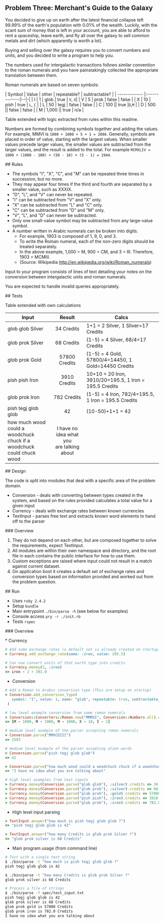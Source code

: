 ## Problem Three: Merchant's Guide to the Galaxy

You decided to give up on earth after the latest financial collapse left 99.99% of the earth's population with 0.01% of the wealth. Luckily, with the scant sum of money that is left in your account, you are able to afford to rent a spaceship, leave earth, and fly all over the galaxy to sell common metals and dirt (which apparently is worth a lot).

Buying and selling over the galaxy requires you to convert numbers and units, and you decided to write a program to help you.

The numbers used for intergalactic transactions follows similar convention to the roman numerals and you have painstakingly collected the appropriate translation between them.

Roman numerals are based on seven symbols:

| Symbol        | Value         | other | repeatable? | subtractable? |
| ------------- |:-------------:|--|-|
| I | 1   | glob | true  | `V`, `X`|
| V | 5   | prok | false | false |
| X | 10  | pish | true  | `L`, `C` |
| L | 50  | tegj | false | false |
| C | 100 || true |`D`,`M` |
| D | 500 || false | false |
| M | 1,000 || true | n/a |

Table extended with logic extracted from rules within this readme.

Numbers are formed by combining symbols together and adding the values. For example, MMVI is `1000 + 1000 + 5 + 1 = 2006`. Generally, symbols are placed in order of value, starting with the largest values. When smaller values precede larger values, the smaller values are subtracted from the larger values, and the result is added to the total. For example `MCMXLIV = 1000 + (1000 - 100) + (50 - 10) + (5 - 1) = 1944`.

## Rules

* The symbols "I", "X", "C", and "M" can be repeated three times in succession, but no more.
* They may appear four times if the third and fourth are separated by a smaller value, such as XXXIX.
* "D", "L", and "V" can never be repeated.
* "I" can be subtracted from "V" and "X" only.
* "X" can be subtracted from "L" and "C" only.
* "C" can be subtracted from "D" and "M" only.
* "V", "L", and "D" can never be subtracted.
* Only one small-value symbol may be subtracted from any large-value symbol.
* A number written in Arabic numerals can be broken into digits.
  * For example, 1903 is composed of 1, 9, 0, and 3.
  * To write the Roman numeral, each of the non-zero digits should be treated separately.
  * In the above example, 1,000 = M, 900 = CM, and 3 = III. Therefore, 1903 = MCMIII.
  * (Source: Wikipedia http://en.wikipedia.org/wiki/Roman_numerals)

Input to your program consists of lines of text detailing your notes on the conversion between intergalactic units and roman numerals.

You are expected to handle invalid queries appropriately.

## Tests

Table extended with own calculations

| Input        | Result         | Calcs |
| ------------- |:-------------:|-|
| glob glob Silver    | 34 Credits    | 1+1 = 2 Silver, 1 Sliver=17 Credits  |
| glob prok Silver    | 68 Credits    | (1-5) = 4 Silver, 68/4=17 Credits |
| glob prok Gold      | 57800 Credits | (1-5) = 4 Gold, 57800/4=14450, 1 Gold=14450 Credits   |
| pish pish Iron      | 3910 Credits  | 10+10 = 20 Iron, 3910/20=195.5, 1 Iron = 195.5 Credits |
| glob prok Iron      | 782 Credits   | (1-5) = 4 Iron, 782/4=195.5, 1 Iron = 195.5 Credits  |
| pish tegj glob glob | 42            | (10-50)+1+1 = 42 |
| how much wood could a <br>woodchuck chuck if a <br>woodchuck could chuck wood | I have no idea what you <br>are talking about |


## Design

The code is split into modules that deal with a specific area of the problem domain.

* Conversion - deals with converting between types created in the system, and based on the rules provided calculates a total value for a given input
* Currency - deals with exchange rates between known currencies
* TextInput - parses free text and extracts known word elements to hand off to the parser

### Overview

1. They do not depend on each other, but are composed together to solve the requirements, expect TextInput.
1. All modules are within their own namespace and directory, and the root file in each contains the public interface for how to use them.
1. Custom exceptions are raised where input could not result in a match against current dataset.
1. On application boot it creates a default set of exchange rates and conversion types based on information provided and worked out from the problem question.

## Run

* Uses `ruby 2.4.2`
* Setup `bundle`
* Main entrypoint `./bin/parse -h` (see below for examples)
* Console access `pry -r ./init.rb`
* Tests `rspec`

### Overview

* Currency

```ruby
# Add some exchange rates (a default set is already created on startup)
> Currency.add_exchange_rate(name: :iron, value: 195.5)

# Can now convert units of that earth type into credits
> Currency.money(2, :iron)
=> iron - 2 - 391.0
```

* Conversion

```ruby
# Add a Roman to Arabic conversion type (This are setup on startup)
> Conversion.add_conversion_type(
   symbol: "I", value: 1, name: "glob", repeatable: true, subtractable_by: ["V", "X"]
 )

# low level example conversion from some roman numerals
> Conversion::Converters::Roman.new("MMMXI", Conversion::Numbers.all).convert
=> [M - 1000, M - 1000, M - 1000, X - 10, I - 1]

# medium level example of the parser accepting roman numerals
> Conversion.parse("MMXCDIII")
=> 2593

# medium level example of the parser accepting alien words
> Conversion.parse("pish tegj glob glob")
=> 42

> Conversion.parse("how much wood could a woodchuck chuck if a woodchuck could chuck wood")
=> "I have no idea what you are talking about"

# high level examples from test inputs
> Currency.money(Conversion.parse("glob glob"), :silver).credits => 34
> Currency.money(Conversion.parse("glob prok"), :silver).credits => 68
> Currency.money(Conversion.parse("glob prok"), :gold).credits => 57800
> Currency.money(Conversion.parse("pish pish"), :iron).credits => 3910.0
> Currency.money(Conversion.parse("glob prok"), :iron).credits => 782.0
```

* High level input parsing

```ruby
> TextInput.answer("how much is pish tegj glob glob ?")
=> "pish tegj glob glob is 42"

> TextInput.answer("how many Credits is glob prok Silver ?")
=> "glob prok silver is 68 Credits"
```

* Main program usage (from command line)

```bash
# Test with a single text string
$ ./bin/parse -t "how much is pish tegj glob glob ?"
pish tegj glob glob is 42

$ ./bin/parse -t "how many Credits is glob prok Silver ?"
glob prok silver is 68 Credits

# Process a file of strings
$ ./bin/parse -f spec/test_input.txt
pish tegj glob glob is 42
glob prok silver is 68 Credits
glob prok gold is 57800 Credits
glob prok iron is 782.0 Credits
I have no idea what you are talking about
```
